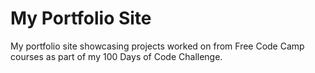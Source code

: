 # My Portfolio Site
My portfolio site showcasing projects worked on from Free Code Camp courses as part of my 100 Days of Code Challenge.
